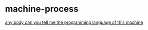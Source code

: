 # machine-process
[any body can you tell me the programming language of this machine ]( https://khorrammachine.co/%D8%AF%D8%B3%D8%AA%DA%AF%D8%A7%D9%87-%D8%A7%D8%B3%D8%AA%D8%B1%DA%86-%D9%BE%D8%A7%D9%84%D8%AA/ )
